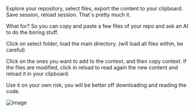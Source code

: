Explore your repository, select files, export the content to your clipboard. Save session, reload session. That´s pretty much it.

What for? So you can copy and paste a few files of your repo and ask an AI to do the boring stuff.

Click on select folder, load the main directory. (will load all files within, be careful)

Click on the ones you want to add to the context, and then copy context. If the files are modified, click in reload to read again the new content and reload it in your clipboard.

Use it on your own risk, you will be better off downloading and reading the code.

![image](https://github.com/user-attachments/assets/754326b2-8049-4b39-a203-6d344d2c5de3)
